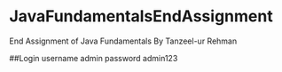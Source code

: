 # JavaFundamentalsEndAssignment
 End Assignment of Java Fundamentals By Tanzeel-ur Rehman

 ##Login 
 username admin
 password admin123